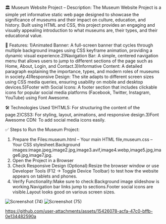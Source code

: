 🏛️ Museum Website Project – Description:
The Museum Website Project is a simple yet informative static web page designed to showcase the significance of museums and their impact on culture, education, and history. Built using HTML and CSS, this project provides an engaging and visually appealing introduction to what museums are, their types, and their educational value.

📄 Features:
1)Animated Banner: A full-screen banner that cycles through multiple background images using CSS keyframe animation, providing a dynamic visual experience.2)Navigation Bar: A simple, centered navigation menu that allows users to jump to different sections of the page such as Home, About, Login, and Contact.3)Informative Content: A detailed paragraph explaining the importance, types, and modern roles of museums in society.4)Responsive Design: The site adapts to different screen sizes using CSS media queries, ensuring usability on mobile and desktop devices.5)Footer with Social Icons: A footer section that includes clickable icons for popular social media platforms (Facebook, Twitter, Instagram, YouTube) using Font Awesome.

🛠️ Technologies Used
1)HTML5: For structuring the content of the page.2)CSS3: For styling, layout, animations, and responsive design.3)Font Awesome CDN: To add social media icons easily.

✅ Steps to Run the Museum Project:
1) Prepare the Files:museum.html – Your main HTML file,museum.css – Your CSS stylesheet.Background images:image.jpeg,image2.jpg,image3.avif,image4.webp,image5.jpg,image6.jpg,image7.jpg.
2) Open the Project in a Browser
3) Check Responsive Design (Optional):Resize the browser window or use Developer Tools (F12 → Toggle Device Toolbar) to test how the website appears on tablets and phones.
4) Verify Functionality:Make sure to check:Background image slideshow is working.Navigation bar links jump to sections.Footer social icons are visible.Layout looks good on various screen sizes.

![Screenshot (74)](https://github.com/user-attachments/assets/7c020a10-dbb9-434d-b527-85937e23d0a1)
![Screenshot (75)](https://github.com/user-attachments/assets/2412cfe9-2754-41a6-95d4-57797d583386)


https://github.com/user-attachments/assets/15426078-acfa-47c0-bffb-0e134482590a

